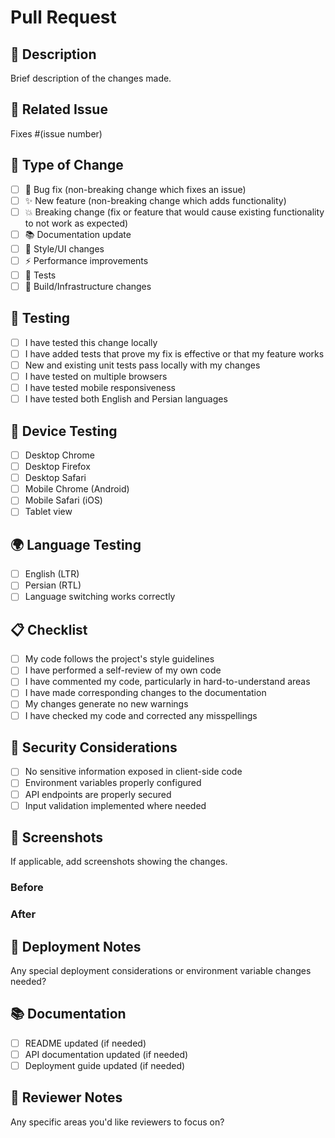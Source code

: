 # Pull Request

## 📝 Description
Brief description of the changes made.

## 🔗 Related Issue
Fixes #(issue number)

## 🎯 Type of Change
- [ ] 🐛 Bug fix (non-breaking change which fixes an issue)
- [ ] ✨ New feature (non-breaking change which adds functionality)
- [ ] 💥 Breaking change (fix or feature that would cause existing functionality to not work as expected)
- [ ] 📚 Documentation update
- [ ] 🎨 Style/UI changes
- [ ] ⚡ Performance improvements
- [ ] 🧪 Tests
- [ ] 🔧 Build/Infrastructure changes

## 🧪 Testing
- [ ] I have tested this change locally
- [ ] I have added tests that prove my fix is effective or that my feature works
- [ ] New and existing unit tests pass locally with my changes
- [ ] I have tested on multiple browsers
- [ ] I have tested mobile responsiveness
- [ ] I have tested both English and Persian languages

## 📱 Device Testing
- [ ] Desktop Chrome
- [ ] Desktop Firefox
- [ ] Desktop Safari
- [ ] Mobile Chrome (Android)
- [ ] Mobile Safari (iOS)
- [ ] Tablet view

## 🌍 Language Testing
- [ ] English (LTR)
- [ ] Persian (RTL)
- [ ] Language switching works correctly

## 📋 Checklist
- [ ] My code follows the project's style guidelines
- [ ] I have performed a self-review of my own code
- [ ] I have commented my code, particularly in hard-to-understand areas
- [ ] I have made corresponding changes to the documentation
- [ ] My changes generate no new warnings
- [ ] I have checked my code and corrected any misspellings

## 🔐 Security Considerations
- [ ] No sensitive information exposed in client-side code
- [ ] Environment variables properly configured
- [ ] API endpoints are properly secured
- [ ] Input validation implemented where needed

## 📸 Screenshots
If applicable, add screenshots showing the changes.

### Before
<!-- Add screenshots of the old behavior -->

### After
<!-- Add screenshots of the new behavior -->

## 🚀 Deployment Notes
Any special deployment considerations or environment variable changes needed?

## 📚 Documentation
- [ ] README updated (if needed)
- [ ] API documentation updated (if needed)
- [ ] Deployment guide updated (if needed)

## 🤝 Reviewer Notes
Any specific areas you'd like reviewers to focus on?